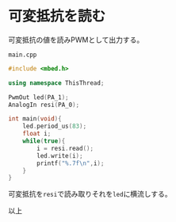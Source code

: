 # 可変抵抗を読む

可変抵抗の値を読みPWMとして出力する。  

`main.cpp`  

```cpp
#include <mbed.h>

using namespace ThisThread;

PwmOut led(PA_1);
AnalogIn resi(PA_0);

int main(void){
    led.period_us(83);
    float i;
    while(true){
        i = resi.read();
        led.write(i);
        printf("%.7f\n",i);
    }
}
```

可変抵抗を`resi`で読み取りそれを`led`に横流しする。

以上
